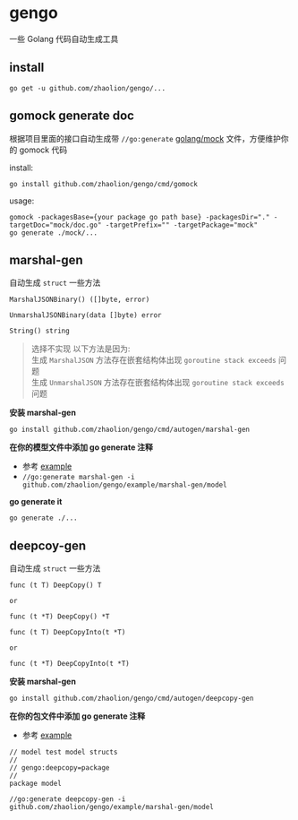 # gengo

一些 Golang 代码自动生成工具

## install

```
go get -u github.com/zhaolion/gengo/...
``` 

## gomock generate doc

根据项目里面的接口自动生成带 `//go:generate` [golang/mock](https://github.com/golang/mock) 文件，方便维护你的 gomock 代码

install:
```
go install github.com/zhaolion/gengo/cmd/gomock
```

usage:

```
gomock -packagesBase={your package go path base} -packagesDir="." -targetDoc="mock/doc.go" -targetPrefix="" -targetPackage="mock"
go generate ./mock/...
```


## marshal-gen

自动生成 `struct` 一些方法

```
MarshalJSONBinary() ([]byte, error)

UnmarshalJSONBinary(data []byte) error

String() string
``` 

> 选择不实现 以下方法是因为:    
> 生成 `MarshalJSON` 方法存在嵌套结构体出现 `goroutine stack exceeds` 问题  
> 生成 `UnmarshalJSON` 方法存在嵌套结构体出现 `goroutine stack exceeds` 问题   

**安装 marshal-gen**

```
go install github.com/zhaolion/gengo/cmd/autogen/marshal-gen
```

**在你的模型文件中添加 go generate 注释**

- 参考 [example](example/marshal-gen/model/model.go)
- `//go:generate marshal-gen -i github.com/zhaolion/gengo/example/marshal-gen/model`

**go generate it**

```
go generate ./...
```

## deepcoy-gen

自动生成 `struct` 一些方法

```
func (t T) DeepCopy() T 

or

func (t *T) DeepCopy() *T
``` 

```
func (t T) DeepCopyInto(t *T)

or

func (t *T) DeepCopyInto(t *T)
``` 

**安装 marshal-gen**

```
go install github.com/zhaolion/gengo/cmd/autogen/deepcopy-gen
```

**在你的包文件中添加 go generate 注释**

- 参考 [example](example/deepcopy-gen/model/doc.go)

```
// model test model structs
//
// gengo:deepcopy=package
//
package model

//go:generate deepcopy-gen -i github.com/zhaolion/gengo/example/marshal-gen/model
```
